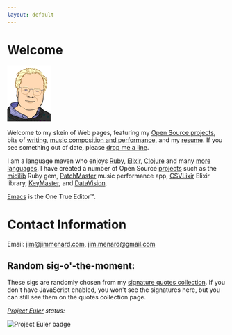 ```yaml
---
layout: default
---
```


# Welcome

<img
  src="images/jim_128.png"
  class="texthead"
  alt="Portrait by Nitrozac of Geek Culture/The Joy of Tech"
  title="Me, as rendered by Nitrozac of Geek Culture/The Joy of Tech"
/>

Welcome to my skein of Web pages, featuring my
[Open Source projects](/projects/), bits of [writing](/writing),
[music composition and performance](music.html), and my
[resume](Jim_Menard_resume.html). If you see something out of date, please
[drop me a line](mailto:jim@jimmenard.com).

I am a language maven who enjoys [Ruby](http://www.ruby-lang.org/en/),
[Elixir](http://elixir-lang.org/), [Clojure](http://clojure.org/) and many
[more languages](/Jim_Menard_resume.html#technical-skills). I have created a
number of Open Source [projects](/projects/) such as the
[midilib](https://github.com/jimm/midilib) Ruby gem,
[PatchMaster](http://patchmaster.org/) music performance app,
[CSVLixir](https://github.com/jimm/csvlixir) Elixir library,
[KeyMaster](http://jimm.github.io/keymaster/), and
[DataVision](http://datavision.sourceforge.net).

[Emacs](/emacs_tips.html) is the One True Editor&trade;.

# Contact Information

Email:
[jim@jimmenard.com](mailto:jim@jimmenard.com),
[jim.menard@gmail.com](mailto:jim.menard@gmail.com)


## Random sig-o'-the-moment:

These sigs are randomly chosen from my
[signature quotes collection](sigs.html). If you don't have JavaScript
enabled, you won't see the signatures here, but you can still see them on
the quotes collection page.

  <div id='randsig'>
  </div>

_[Project Euler](http://projecteuler.net/) status:_

![Project Euler badge](//projecteuler.net/profile/jmenard.png)

<script type="text/javascript" src="/js/ajax.js"></script>
<script language="JavaScript" type="text/javascript">
  <!--
      function gensig() {
      getAndReplace('/random_sig.cgi', 'randsig');
      }
      window.onload = function() {
      gensig();
      }
      // -->
</script>
